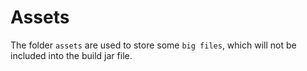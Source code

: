 # Assets
The folder `assets` are used to store some `big files`, which will not be included into the build jar file.